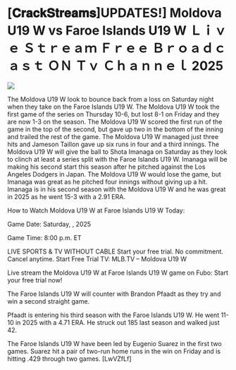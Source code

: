 # [𝐂𝐫𝐚𝐜𝐤𝐒𝐭𝐫𝐞𝐚𝐦𝐬]UPDATES!] Moldova U19 W vs Faroe Islands U19 W Ｌｉｖｅ Ｓｔｒｅａｍ Ｆｒｅｅ Ｂｒｏａｄｃａｓｔ ＯＮ Ｔｖ Ｃｈａｎｎｅｌ  2025  
  
  
[![](https://i.imgur.com/qSNzIqt.png)](https://movie.rssnews.media/nJhKotym.php)  
  
The Moldova U19 W look to bounce back from a loss on Saturday night when they take on the Faroe Islands U19 W. The Moldova U19 W took the first game of the series on Thursday 10-6, but lost 8-1 on Friday and they are now 1-3 on the season. The Moldova U19 W scored the first run of the game in the top of the second, but gave up two in the bottom of the inning and trailed the rest of the game. The Moldova U19 W managed just three hits and Jameson Taillon gave up six runs in four and a third innings. The Moldova U19 W will give the ball to Shota Imanaga on Saturday as they look to clinch at least a series split with the Faroe Islands U19 W. Imanaga will be making his second start this season after he pitched against the Los Angeles Dodgers in Japan. The Moldova U19 W would lose the game, but Imanaga was great as he pitched four innings without giving up a hit. Imanaga is in his second season with the Moldova U19 W and he was great in 2025 as he went 15-3 with a 2.91 ERA.

How to Watch Moldova U19 W at Faroe Islands U19 W Today:

Game Date: Saturday, , 2025

Game Time: 8:00 p.m. ET

LIVE SPORTS & TV WITHOUT CABLE
Start your free trial. No commitment. Cancel anytime.
Start Free Trial
TV: MLB.TV – Moldova U19 W

Live stream the Moldova U19 W at Faroe Islands U19 W game on Fubo: Start your free trial now!

The Faroe Islands U19 W will counter with Brandon Pfaadt as they try and win a second straight game.

Pfaadt is entering his third season with the Faroe Islands U19 W. He went 11-10 in 2025 with a 4.71 ERA. He struck out 185 last season and walked just 42.

The Faroe Islands U19 W have been led by Eugenio Suarez in the first two games. Suarez hit a pair of two-run home runs in the win on Friday and is hitting .429 through two games. [LwVZfLf]